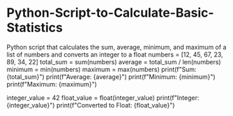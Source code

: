 # Python-Script-to-Calculate-Basic-Statistics
Python script that calculates the sum, average, minimum, and maximum of a list of numbers and converts an integer to a float
numbers = [12, 45, 67, 23, 89, 34, 22]
total_sum = sum(numbers)
average = total_sum / len(numbers)
minimum = min(numbers)
maximum = max(numbers)
print(f"Sum: {total_sum}")
print(f"Average: {average}")
print(f"Minimum: {minimum}")
print(f"Maximum: {maximum}")

integer_value = 42
float_value = float(integer_value)
print(f"Integer: {integer_value}")
print(f"Converted to Float: {float_value}")
